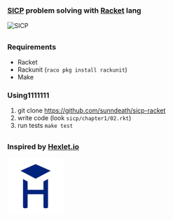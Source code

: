 ### [SICP](https://mitpress.mit.edu/sites/default/files/sicp/index.html) problem solving with [Racket](https://racket-lang.org/) lang

![SICP](https://github.com/sunndeath/sicp-racket/blob/master/images/sicp-icon.png)

##

### Requirements

* Racket
* Rackunit (`raco pkg install rackunit`)
* Make

### Using1111111

1. git clone https://github.com/sunndeath/sicp-racket
1. write code (look `sicp/chapter1/02.rkt`)
1. run tests `make test`

##

### Inspired by [Hexlet.io](https://ru.hexlet.io/pages/about?utm_source=github&utm_medium=link&utm_campaign=sicp-racket)

[![Hexlet Ltd. logo](https://raw.githubusercontent.com/Hexlet/hexletguides.github.io/master/images/hexlet_logo128.png)](https://ru.hexlet.io/pages/about?utm_source=github&utm_medium=link&utm_campaign=sicp-racket)
